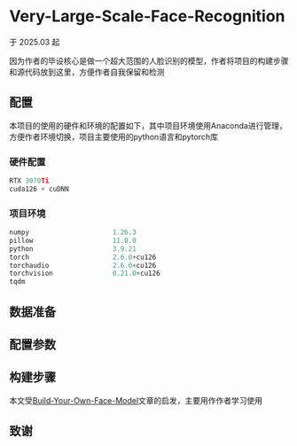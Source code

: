 # Very-Large-Scale-Face-Recognition

于 2025.03 起

因为作者的毕设核心是做一个超大范围的人脸识别的模型，作者将项目的构建步骤和源代码放到这里，方便作者自我保留和检测

## 配置

本项目的使用的硬件和环境的配置如下，其中项目环境使用Anaconda进行管理，方便作者环境切换，项目主要使用的python语言和pytorch库

### 硬件配置
```python
RTX 3070Ti
cuda126 + cuDNN
```

### 项目环境
```python
numpy                     1.26.3
pillow                    11.0.0
python                    3.9.21
torch                     2.6.0+cu126
torchaudio                2.6.0+cu126
torchvision               0.21.0+cu126
tqdm         
```

## 数据准备

## 配置参数

## 构建步骤

本文受[Build-Your-Own-Face-Model](https://github.com/siriusdemon/Build-Your-Own-Face-Model/)文章的启发，主要用作作者学习使用

## 致谢

